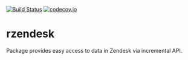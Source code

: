 [![Build Status](https://travis-ci.org/byapparov/rzendesk.svg?branch=master)](https://travis-ci.org/byapparov/rzendesk)
[![codecov.io](https://codecov.io/github/byapparov/rzendesk/coverage.svg?branch=master)](https://codecov.io/github/byapparov/rzendesk?branch=master)

# rzendesk

Package provides easy access to data in Zendesk via incremental API.
